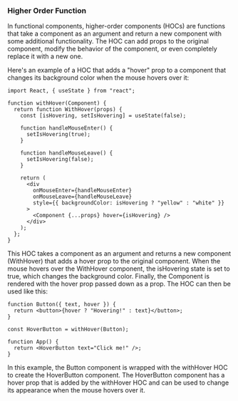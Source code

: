 ### Higher Order Function
In functional components, higher-order components (HOCs) are functions that take a component as an argument and return a new component with some additional functionality. The HOC can add props to the original component, modify the behavior of the component, or even completely replace it with a new one.

Here's an example of a HOC that adds a "hover" prop to a component that changes its background color when the mouse hovers over it:

```
import React, { useState } from "react";

function withHover(Component) {
  return function WithHover(props) {
    const [isHovering, setIsHovering] = useState(false);

    function handleMouseEnter() {
      setIsHovering(true);
    }

    function handleMouseLeave() {
      setIsHovering(false);
    }

    return (
      <div
        onMouseEnter={handleMouseEnter}
        onMouseLeave={handleMouseLeave}
        style={{ backgroundColor: isHovering ? "yellow" : "white" }}
      >
        <Component {...props} hover={isHovering} />
      </div>
    );
  };
}
```



This HOC takes a component as an argument and returns a new component (WithHover) that adds a hover prop to the original component. When the mouse hovers over the WithHover component, the isHovering state is set to true, which changes the background color. Finally, the Component is rendered with the hover prop passed down as a prop. The HOC can then be used like this:

```
function Button({ text, hover }) {
  return <button>{hover ? "Hovering!" : text}</button>;
}

const HoverButton = withHover(Button);

function App() {
  return <HoverButton text="Click me!" />;
}
```

In this example, the Button component is wrapped with the withHover HOC to create the HoverButton component. The HoverButton component has a hover prop that is added by the withHover HOC and can be used to change its appearance when the mouse hovers over it.
